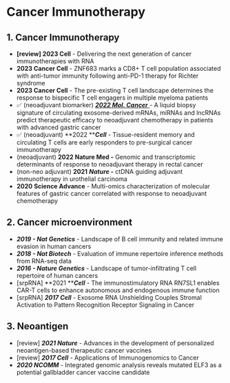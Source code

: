 # Cancer Immunotherapy

## 1. **Cancer Immunotherapy**

* **\[review] 2023 Cell** - Delivering the next generation of cancer immunotherapies with RNA
* **2023 Cancer Cell** - ZNF683 marks a CD8+ T cell population associated with anti-tumor immunity following anti-PD-1 therapy for Richter syndrome
* **2023 Cancer Cell** - The pre-existing T cell landscape determines the response to bispecific T cell engagers in multiple myeloma patients
* ✅ (neoadjuvant biomarker) [_**2022 Mol. Cancer**_ ](https://doi.org/10.1186/s12943-022-01684-9)- A liquid biopsy signature of circulating exosome-derived mRNAs, miRNAs and lncRNAs predict therapeutic efficacy to neoadjuvant chemotherapy in patients with advanced gastric cancer
* ✅ (neoadjuvant) **2022 **_**Cell**_ - Tissue-resident memory and circulating T cells are early responders to pre-surgical cancer immunotherapy
* (neoadjuvant) **2022 Nature Med  -** Genomic and transcriptomic determinants of response to neoadjuvant therapy in rectal cancer
* (non-neo adjuvant) **2021** _**Nature -**_ ctDNA guiding adjuvant immunotherapy in urothelial carcinoma
* **2020 Science Advance** - Multi-omics characterization of molecular features of gastric cancer correlated with response to neoadjuvant chemotherapy

## 2. Cancer microenvironment

* _**2019 - Nat Genetics**_ - Landscape of B cell immunity and related immune evasion in human cancers
* _**2018 - Nat Biotech**_ - Evaluation of immune repertoire inference methods from RNA-seq data
* _**2016 - Nature Genetics**_ - Landscape of tumor-infiltrating T cell repertoire of human cancers
* \[srpRNA] **2021 **_**Cell**_ - The immunostimulatory RNA RN7SL1 enables CAR-T cells to enhance autonomous and endogenous immune function
* \[srpRNA] _**2017 Cell**_ - Exosome RNA Unshielding Couples Stromal Activation to Pattern Recognition Receptor Signaling in Cancer

## 3. Neoantigen

* \[review] _**2021 Nature**_ - Advances in the development of personalized neoantigen-based therapeutic cancer vaccines
* \[review] _**2017 Cell**_ - Applications of Immunogenomics to Cancer
* _**2020 NCOMM**_ - Integrated genomic analysis reveals mutated ELF3 as a potential gallbladder cancer vaccine candidate
